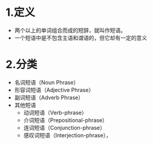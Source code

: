 # 1.定义
* 两个以上的单词组合而成的短辞，就叫作短语。
* 一个短语中是不包含主语和谓语的，但它却有一定的意义
# 2.分类
* 名词短语（Noun Phrase）
* 形容词短语（Adjective Phrase）
* 副词短语（Adverb Phrase）
* 其他短语
  * 动词短语（Verb-phrase）
  * 介词短语（Prepositional-phrase）
  * 连词短语（Conjunction-phrase）
  * 感叹词短语（Interjection-phrase），